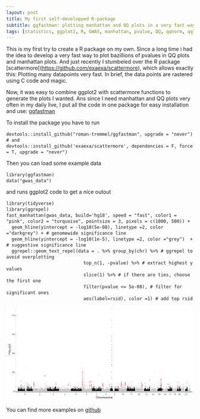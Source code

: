 ```yaml
---
layout: post
title: My first self-developped R-package
subtitle: ggfastman: plotting manhattan and QQ plots in a very fast way using R. 
tags: [statistics, ggplot2, R, GWAS, manhattan, pvalue, QQ, qqnorm, qqline]
---
```


This is my first try to create a R package on my own. Since a long time i had the idea to develop a very fast way to plot bazillions of pvalues in QQ plots and manhattan plots. 
And just recently I stumbeled over the R package [scattermore[(https://github.com/exaexa/scattermore), which allows exactly this: Plotting many datapoints very fast. 
In brief, the data points are rastered using C code and magic. 

Now, it was easy to combine ggplot2 with scattermore functions to generate the plots I wanted. Ans since I need manhattan and QQ plots very often in my daily live, I put all the code in one package for easy installation and use:
[ggfastman](https://github.com/roman-tremmel/ggfastman)

To install the package you have to run

    devtools::install_github("roman-tremmel/ggfastman", upgrade = "never")
	# and 
	devtools::install_github('exaexa/scattermore', dependencies = F, force = T, upgrade = "never")

Then you can load some example data 


```{r}
library(ggfastman)
data("gwas_data")
```


and runs ggplot2 code to get a nice outout

```{r}
library(tidyverse)
library(ggrepel)
fast_manhattan(gwas_data, build='hg18', speed = "fast", color1 = "pink", color2 = "turquoise", pointsize = 3, pixels = c(1000, 500)) +
  geom_hline(yintercept = -log10(5e-08), linetype =2, color ="darkgrey") + # genomewide significance line
  geom_hline(yintercept = -log10(1e-5), linetype =2, color ="grey")  + # suggestive significance line
  ggrepel::geom_text_repel(data = . %>% group_by(chr) %>% # ggrepel to avoid overplotting
                             top_n(1, -pvalue) %>% # extract highest y values
                             slice(1) %>% # if there are ties, choose the first one
                             filter(pvalue <= 5e-08), # filter for significant ones 
                             aes(label=rsid), color =1) # add top rsid 
```
![boxplot_with_pvalues](/assets/img/manhatten.png)

You can find more examples on [github](https://github.com/roman-tremmel/ggfastman)
